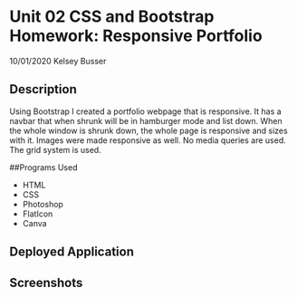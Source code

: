 # Unit 02 CSS and Bootstrap Homework: Responsive Portfolio
10/01/2020
Kelsey Busser

## Description
Using Bootstrap I created a portfolio webpage that is responsive. It has a navbar that when shrunk will be in hamburger mode and list down. 
When the whole window is shrunk down, the whole page is responsive and sizes with it. Images were made responsive as well.
No media queries are used. 
The grid system is used. 

##Programs Used
* HTML
* CSS
* Photoshop
* FlatIcon
* Canva

## Deployed Application

## Screenshots